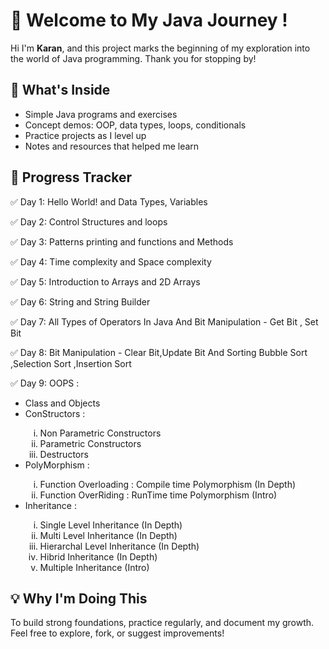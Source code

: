 <h1>🚀 Welcome to My Java Journey !</h1>
  <p>Hi I'm <strong>Karan</strong>, and this project marks the beginning of my exploration into the world of Java programming. Thank you for stopping by!</p>

  <h2>📘 What's Inside</h2>
  <ul>
    <li>Simple Java programs and exercises</li>
    <li>Concept demos: OOP, data types, loops, conditionals</li>
    <li>Practice projects as I level up</li>
    <li>Notes and resources that helped me learn</li>
  </ul>

  <h2>📅 Progress Tracker</h2>
  <div class="progress">
    <p>✅ Day 1: Hello World! and Data Types, Variables </p>
    <p>✅ Day 2: Control Structures and loops</p>
    <p>✅ Day 3: Patterns printing and functions and Methods </p>
    <p>✅ Day 4: Time complexity and Space complexity </p>
    <p>✅ Day 5: Introduction to Arrays and 2D Arrays </p>
    <p>✅ Day 6: String and String Builder </p>
    <p>✅ Day 7: All Types of Operators In Java And Bit Manipulation - Get Bit , Set Bit</p>
    <p>✅ Day 8: Bit Manipulation - Clear Bit,Update Bit And Sorting Bubble Sort ,Selection Sort ,Insertion Sort</p>
    <p>✅ Day 9: OOPS :
    <ul>
      <li>Class and Objects</li>
      <li>ConStructors :</li>
        <ol type ='i'>
          <li>Non Parametric Constructors</li>
          <li>Parametric Constructors </li>
          <li>Destructors</li>
        </ol>
      <li>PolyMorphism :</li>
         <ol type= 'i'>
          <li>Function Overloading : Compile time Polymorphism (In Depth)</li>
          <li>Function OverRiding : RunTime time Polymorphism (Intro)</li>
         </ol>
      <li>Inheritance :</li>
        <ol type ='i'>
         <li>Single Level Inheritance (In Depth) </li>
         <li>Multi Level Inheritance (In Depth)</li>
         <li>Hierarchal Level Inheritance (In Depth)</li>
         <li>Hibrid Inheritance (In Depth)</li>
         <li>Multiple Inheritance (Intro)</li>
       </ol>
   </ul>
   </p>
  </div>

  <h2>💡 Why I'm Doing This</h2>
  <p>To build strong foundations, practice regularly, and document my growth. Feel free to explore, fork, or suggest improvements!</p>
